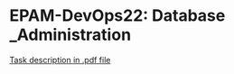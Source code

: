 # EPAM-DevOps22: Database _Administration

[Task description in .pdf file](/Database_Administration_task.pdf)
